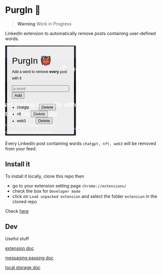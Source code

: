 # PurgIn 👹

> **Warning**
> Work in Progress

LinkedIn extension to automatically remove posts containing user-defined words.

![image](image.png)

Every LinkedIn post containing words `chatgpt, nft, web3` will be removed from your feed.


## Install it

To install it locally, clone this repo then

- go to your extension setting page `chrome://extensions/`
- check the box for `Developer mode`
- click on `Load unpacked extension` and select the folder `extension` in the cloned repo

Check [here](https://www.cnet.com/tech/services-and-software/how-to-install-chrome-extensions-manually/)

## Dev

Useful stuff

[extension doc](https://developer.chrome.com/docs/extensions/mv3/getstarted/extensions-101/)

[messaging passing doc](https://developer.chrome.com/docs/extensions/mv3/messaging/)

[local storage doc](https://developer.chrome.com/docs/extensions/reference/storage/#overview)